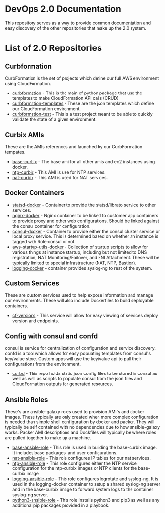 # DevOps 2.0 Documentation
This repository serves as a way to provide common documentation and easy discovery of the other repositories that make up the 2.0 system.

# List of 2.0 Repositories
## Curbformation
CurbFormation is the set of projects which define our full AWS environment using CloudFormation.
* [curbformation](https://github.com/ridecharge/curbformation) - This is the main cf python package that use the templates to make CloudFormation API calls (CRUD)
* [curbformation-templates](https://github.com/ridecharge/curbformation-templates) - These are the json templates which define our CloudFormation environment.
* [curbformation-test](https://github.com/ridecharge/curbformation-tests) - This is a test project meant to be able to quickly validate the state of a given environment.

## Curbix AMIs
These are the AMIs references and launched by our CurbFormation tempates.
* [base-curbix](https://github.com/ridecharge/base-curbix) - The base ami for all other amis and ec2 instances using docker. 
* [ntp-curbix](https://github.com/ridecharge/base-curbix) - This AMI is use for NTP services.
* [nat-curbix](https://github.com/ridecharge/base-curbix) - This AMI is used for NAT services.

## Docker Containers
* [statsd-docker](https://github.com/ridecharge/statsd-docker) - Container to provide the statsd/librato service to other services.
* [nginx-docker](https://github.com/ridecharge/nginx-docker) - Nginx container to be linked to customer app containers to provide proxy and other web configurations. Should be linked against the consul container for configuration.
* [consul-docker](https://github.com/ridecharge/consul-docker) - Container to provide either the consul cluster service or local proxy service. This is determined based on whether an instance is tagged with Role:consul or not. 
* [aws-startup-utils-docker](https://github.com/ridecharge/aws-startup-utils-docker) - Collection of startup scripts to allow for various things at instance startup, including but not limited to DNS registration, NAT Monitoring/Failover, and ENI Attachment. These will be typically limited to special infrastructure (NAT, NTP, Bastion).
* [logging-docker](https://github.com/ridecharge/logging-docker) - container provides syslog-ng to rest of the system.

## Custom Services
These are custom services used to help expose information and manage our environments. These will also include Dockerfiles to build deployable containers.
* [cf-versions](https://github.com/ridecharge/cf-versions) - This service will allow for easy viewing of services deploy version and endpoints.

## Config with consul and confd
consul is service for centralization of configuration and service discovery. confd is a tool which allows for easy popuating templates from consul's key/value store. Custom apps will use the key/value api to pull their configurations from the environment. 
* [curbd](https://github.com/ridecharge/curbd) - This repo holds static json config files to be stored in consul as well as well as scripts to populate consul from the json files and CloudFormation outputs for generated resources.

## Ansible Roles
These's are ansible-galaxy roles used to provision AMI's and docker images.  These typically are only created when more complex configuration is needed than simple shell configuration by docker and packer.  They will typically be self contained with no dependencies due to how ansible-galaxy works.  Packer AMI descriptions and Dockfiles will typically be where roles are pulled together to make up a machine.
* [base-ansible-role](https://github.com/ridecharge/base-ansible-role) - This role is used in building the base-curbix image. It includes base packages, and user configurations.
* [nat-ansible-role](https://github.com/ridecharge/nat-ansible-role) - This role configures IP tables for our nat services.
* [ntp-ansible-role](https://github.com/ridecharge/ntp-ansible-role) - This role configures either the NTP service configuration for the ntp-curbix images or NTP clients for the base-curbix image
* [logging-ansible-role](https://github.com/ridecharge/logging-ansible-role) - This role configures logrotate and syslog-ng. It is used in the logging-docker container to setup a shared syslog-ng server and in the base-curbix image to forward system logs to the container syslog-ng server. 
* [python3-ansible-role](https://github.com/ridecharge/python3-ansible-role) - This role installs python3 and pip3 as well as any additional pip packages provided in a playbook.


